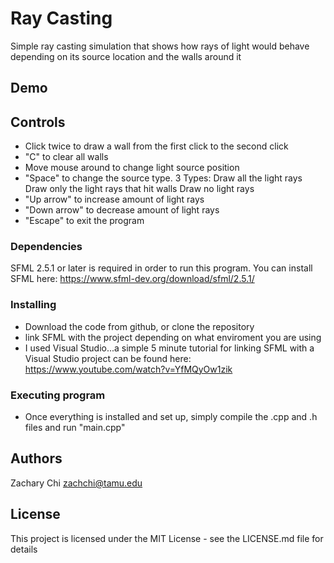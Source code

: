 # Ray Casting

Simple ray casting simulation that shows how rays of light would behave depending on its source location and the walls around it

## Demo

## Controls

* Click twice to draw a wall from the first click to the second click
* "C" to clear all walls
* Move mouse around to change light source position
* "Space" to change the source type. 
      3 Types:
      Draw all the light rays 
      Draw only the light rays that hit walls
      Draw no light rays
* "Up arrow" to increase amount of light rays
* "Down arrow" to decrease amount of light rays
* "Escape" to exit the program

### Dependencies

SFML 2.5.1 or later is required in order to run this program. You can install SFML here: https://www.sfml-dev.org/download/sfml/2.5.1/

### Installing

* Download the code from github, or clone the repository
* link SFML with the project depending on what enviroment you are using
* I used Visual Studio...a simple 5 minute tutorial for linking SFML with a Visual Studio project can be found here: https://www.youtube.com/watch?v=YfMQyOw1zik

### Executing program

* Once everything is installed and set up, simply compile the .cpp and .h files and run "main.cpp"

## Authors

Zachary Chi
zachchi@tamu.edu

## License

This project is licensed under the MIT License - see the LICENSE.md file for details
